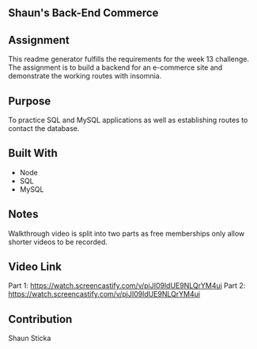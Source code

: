 ## Shaun's Back-End Commerce

## Assignment
This readme generator fulfills the requirements for the week 13 challenge. The assignment is to build a backend for an e-commerce site and demonstrate the working routes with insomnia. 

## Purpose
To practice SQL and MySQL applications as well as establishing routes to contact the database.

## Built With
* Node
* SQL
* MySQL

## Notes
Walkthrough video is split into two parts as free memberships only allow shorter videos to be recorded.

## Video Link
Part 1: https://watch.screencastify.com/v/piJI09ldUE9NLQrYM4ui
Part 2: https://watch.screencastify.com/v/piJI09ldUE9NLQrYM4ui

## Contribution
Shaun Sticka
